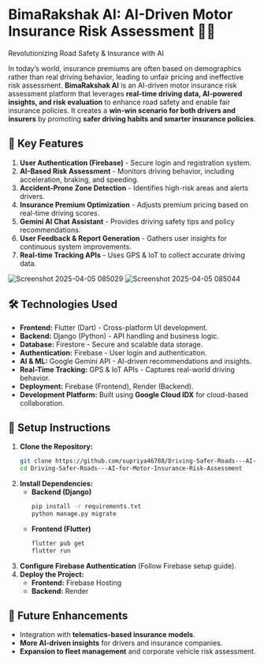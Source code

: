 # BimaRakshak AI: AI-Driven Motor Insurance Risk Assessment 🚗💡
Revolutionizing Road Safety & Insurance with AI

In today’s world, insurance premiums are often based on demographics rather than real driving behavior, leading to unfair pricing and ineffective risk assessment.
**BimaRakshak AI** is an AI-driven motor insurance risk assessment platform that leverages **real-time driving data, AI-powered insights, and risk evaluation** to enhance road safety and enable fair insurance policies. It creates a **win-win scenario for both drivers and insurers** by promoting **safer driving habits and smarter insurance policies**.

## 🎯 Key Features  
1. **User Authentication (Firebase)** - Secure login and registration system.  
2. **AI-Based Risk Assessment** - Monitors driving behavior, including acceleration, braking, and speeding.  
3. **Accident-Prone Zone Detection** - Identifies high-risk areas and alerts drivers.  
4. **Insurance Premium Optimization** - Adjusts premium pricing based on real-time driving scores.  
5. **Gemini AI Chat Assistant** - Provides driving safety tips and policy recommendations.  
6. **User Feedback & Report Generation** - Gathers user insights for continuous system improvements.  
7. **Real-time Tracking APIs** - Uses GPS & IoT to collect accurate driving data.



![Screenshot 2025-04-05 085029](https://github.com/user-attachments/assets/114c3f97-a9f1-47db-a0c6-2efcb450578e)
![Screenshot 2025-04-05 085044](https://github.com/user-attachments/assets/6ac1b516-0f14-4c76-bdc9-967c84f3508f)


## 🛠 Technologies Used  
- **Frontend:** Flutter (Dart) - Cross-platform UI development.  
- **Backend:** Django (Python) - API handling and business logic.  
- **Database:** Firestore - Secure and scalable data storage.  
- **Authentication:** Firebase - User login and authentication.  
- **AI & ML:** Google Gemini API - AI-driven recommendations and insights.  
- **Real-Time Tracking:** GPS & IoT APIs - Captures real-world driving behavior.  
- **Deployment:** Firebase (Frontend), Render (Backend).  
- **Development Platform:** Built using **Google Cloud IDX** for cloud-based collaboration.

## 📌 Setup Instructions  
1. **Clone the Repository:**  
   ```sh
   git clone https://github.com/supriya46788/Driving-Safer-Roads---AI-for-Motor-Insurance-Risk-Assessment.git
   cd Driving-Safer-Roads---AI-for-Motor-Insurance-Risk-Assessment
   ```
2. **Install Dependencies:**  
   - **Backend (Django)**  
     ```sh
     pip install -r requirements.txt
     python manage.py migrate
     ```
   - **Frontend (Flutter)**  
     ```sh
     flutter pub get
     flutter run
     ```
3. **Configure Firebase Authentication** (Follow Firebase setup guide).  
4. **Deploy the Project:**  
   - **Frontend:** Firebase Hosting  
   - **Backend:** Render
  
## 📌 Future Enhancements  
- Integration with **telematics-based insurance models**.  
- **More AI-driven insights** for drivers and insurance companies.  
- **Expansion to fleet management** and corporate vehicle risk assessment. 

  
